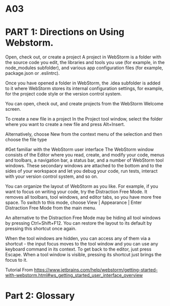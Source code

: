 # A03
# PART 1: Directions on Using Webstorm.

Open, check out, or create a project﻿
A project in WebStorm is a folder with the source code you edit, the libraries and tools you use (for example, in the node_modules subfolder), and various app configuration files (for example, package.json or .eslintrc).

Once you have opened a folder in WebStorm, the .idea subfolder is added to it where WebStorm stores its internal configuration settings, for example, for the project code style or the version control system.

You can open, check out, and create projects from the WebStorm Welcome screen.


To create a new file in a project﻿
In the Project tool window, select the folder where you want to create a new file and press Alt+Insert.

Alternatively, choose New from the context menu of the selection and then choose the file type


#Get familiar with the WebStorm user interface﻿
The WebStorm window consists of the Editor where you read, create, and modify your code, menus and toolbars, a navigation bar, a status bar, and a number of WebStorm tool windows. These secondary windows are attached to the bottom and to the sides of your workspace and let you debug your code, run tests, interact with your version control system, and so on.

You can organize the layout of WebStorm as you like. For example, if you want to focus on writing your code, try the Distraction Free Mode. It removes all toolbars, tool windows, and editor tabs, so you have more free space. To switch to this mode, choose View | Appearance | Enter Distraction Free Mode from the main menu.

An alternative to the Distraction Free Mode may be hiding all tool windows by pressing Ctrl+Shift+F12. You can restore the layout to its default by pressing this shortcut once again.

When the tool windows are hidden, you can access any of them via a shortcut - the input focus moves to the tool window and you can use any keyboard command in its context. To get back to the editor, just press Escape. When a tool window is visible, pressing its shortcut just brings the focus to it.

Tutorial From https://www.jetbrains.com/help/webstorm/getting-started-with-webstorm.html#ws_getting_started_user_interface_overview

# Part 2: Glossary
